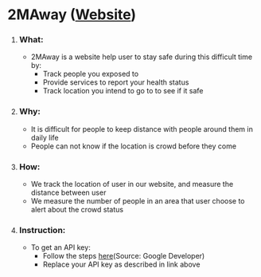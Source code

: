 <h1>2MAway (<a href="2maway.tech">Website</a>)</h1>
<ol>
    <li><h3>What:</h3>
    <ul>
        <li>2MAway is a website help user to stay safe during this difficult time by:
        <ul>
            <li>Track people you exposed to</li>
            <li>Provide services to report your health status</li>
            <li>Track location you intend to go to to see if it safe </li>
        </ul>
        </li>
        </ul>
    <li><h3>Why:</h3>
        <ul>
            <li>It is difficult for people to keep distance with people around them in daily life</li>
            <li>People can not know if the location is crowd before they come</li>
        </ul>
    </li>
    <li><h3>How:</h3>
        <ul>
            <li>We track the location of user in our website, and measure the distance between user</li>
            <li>We measure the number of people in an area that user choose to alert about the crowd status</li>
        </ul>
    </li>
    <li><h3>Instruction:</h3>
        <ul>
            <li>To get an API key:
                <ul>
                    <li>Follow the steps <a href="https://developers.google.com/maps/documentation/javascript/get-api-key">here</a>(Source: Google Developer)</li>
                    <li>Replace your API key as described in link above</li>
                </ul>
            </li>
        </ul>

</ol>
